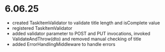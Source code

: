 # 6.06.25
- created TaskItemValidator to validate title length and isComplete value
- registered TaskItemValidator
- added validator parameter to POST and PUT invocations, invoked ValidateAndThrow(dto) and removed manual checking of title
- added ErrorHandlingMiddleware to handle errors